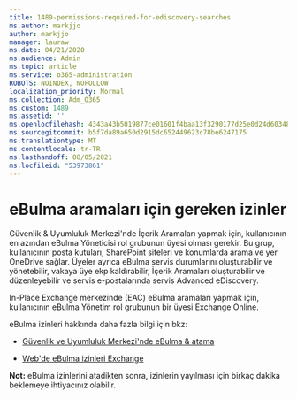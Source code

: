 ```yaml
---
title: 1489-permissions-required-for-ediscovery-searches
ms.author: markjjo
author: markjjo
manager: lauraw
ms.date: 04/21/2020
ms.audience: Admin
ms.topic: article
ms.service: o365-administration
ROBOTS: NOINDEX, NOFOLLOW
localization_priority: Normal
ms.collection: Adm_O365
ms.custom: 1489
ms.assetid: ''
ms.openlocfilehash: 4343a43b5019877ce01601f4baa13f3290177d25e0d24d6034858205966f5f35
ms.sourcegitcommit: b5f7da89a650d2915dc652449623c78be6247175
ms.translationtype: MT
ms.contentlocale: tr-TR
ms.lasthandoff: 08/05/2021
ms.locfileid: "53973861"
---
```

# <a name="permissions-required-for-ediscovery-searches"></a>eBulma aramaları için gereken izinler

Güvenlik & Uyumluluk Merkezi'nde İçerik Aramaları yapmak için, kullanıcının en azından eBulma Yöneticisi rol grubunun üyesi olması gerekir. Bu grup, kullanıcının posta kutuları, SharePoint siteleri ve konumlarda arama ve yer OneDrive sağlar. Üyeler ayrıca eBulma servis durumlarını oluşturabilir ve yönetebilir, vakaya üye ekp kaldırabilir, İçerik Aramaları oluşturabilir ve düzenleyebilir ve servis e-postalarında servis Advanced eDiscovery.

In-Place Exchange merkezinde (EAC) eBulma aramaları yapmak için, kullanıcının eBulma Yönetim rol grubunun bir üyesi Exchange Online.

eBulma izinleri hakkında daha fazla bilgi için bkz: 

- [Güvenlik ve Uyumluluk Merkezi'nde eBulma & atama](https://docs.microsoft.com/microsoft-365/compliance/assign-ediscovery-permissions)

- [Web'de eBulma izinleri Exchange](https://docs.microsoft.com/exchange/security-and-compliance/in-place-ediscovery/assign-ediscovery-permissions)

**Not:** eBulma izinlerini atadikten sonra, izinlerin yayılması için birkaç dakika beklemeye ihtiyacınız olabilir.

